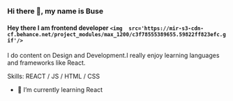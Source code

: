 ### Hi there 👋, my name is Buse
#### Hey there I am frontend developer `<img  src='https://mir-s3-cdn-cf.behance.net/project_modules/max_1200/c3f78555389655.59822ff823efc.gif'/>`
I do content on Design and Development.I really enjoy learning languages and frameworks like React.

Skills:  REACT / JS / HTML / CSS

- 🌱 I’m currently learning React 
